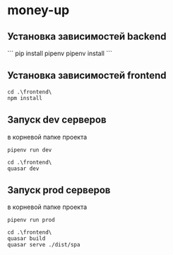 # money-up

## Установка зависимостей backend

\```
pip install pipenv
pipenv install
\```

## Установка зависимостей frontend

```
cd .\frontend\
npm install
```

## Запуск dev серверов
в корневой папке проекта

```
pipenv run dev
```

```
cd .\frontend\
quasar dev
```

## Запуск prod серверов
в корневой папке проекта

```
pipenv run prod
```

```
cd .\frontend\
quasar build
quasar serve ./dist/spa
```